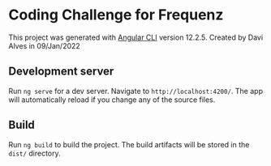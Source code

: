 # Coding Challenge for Frequenz

This project was generated with [Angular CLI](https://github.com/angular/angular-cli) version 12.2.5.
Created by Davi Alves in 09/Jan/2022

## Development server

Run `ng serve` for a dev server. Navigate to `http://localhost:4200/`. The app will automatically reload if you change any of the source files.

## Build

Run `ng build` to build the project. The build artifacts will be stored in the `dist/` directory.
